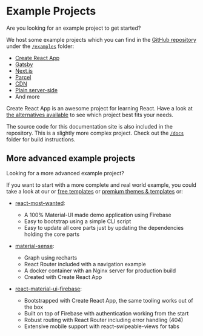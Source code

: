 # Example Projects

<p class="description">Are you looking for an example project to get started?</p>

We host some example projects which you can find in the [GitHub repository](https://github.com/mui-org/material-ui) under the [`/examples`](https://github.com/mui-org/material-ui/tree/master/examples) folder:

- [Create React App](https://github.com/mui-org/material-ui/tree/master/examples/create-react-app)
- [Gatsby](https://github.com/mui-org/material-ui/tree/master/examples/gatsby)
- [Next.js](https://github.com/mui-org/material-ui/tree/master/examples/nextjs)
- [Parcel](https://github.com/mui-org/material-ui/tree/master/examples/parcel)
- [CDN](https://github.com/mui-org/material-ui/tree/master/examples/cdn)
- [Plain server-side](https://github.com/mui-org/material-ui/tree/master/examples/ssr)
- And more

Create React App is an awesome project for learning React.
Have a look at [the alternatives available](https://github.com/facebook/create-react-app/blob/master/README.md#popular-alternatives) to see which project best fits your needs.

The source code for this documentation site is also included in the repository.
This is a slightly more complex project.
Check out the [`/docs`](https://github.com/mui-org/material-ui/tree/master/docs) folder for
build instructions.

## More advanced example projects

Looking for a more advanced example project?

If you want to start with a more complete and real world example, you could take a look at our or [free templates](/getting-started/templates/) or [premium themes & templates](https://themes.material-ui.com/) or:

- [react-most-wanted](https://github.com/TarikHuber/react-most-wanted):
  - A 100% Material-UI made demo application using Firebase
  - Easy to bootstrap using a simple CLI script
  - Easy to update all core parts just by updating the dependencies holding the core parts

- [material-sense](https://github.com/alexanmtz/material-sense):
  - Graph using recharts
  - React Router included with a navigation example
  - A docker container with an Nginx server for production build
  - Created with Create React App

- [react-material-ui-firebase](https://github.com/Phoqe/react-material-ui-firebase):
  - Bootstrapped with Create React App, the same tooling works out of the box
  - Built on top of Firebase with authentication working from the start
  - Robust routing with React Router including error handling (404)
  - Extensive mobile support with react-swipeable-views for tabs
